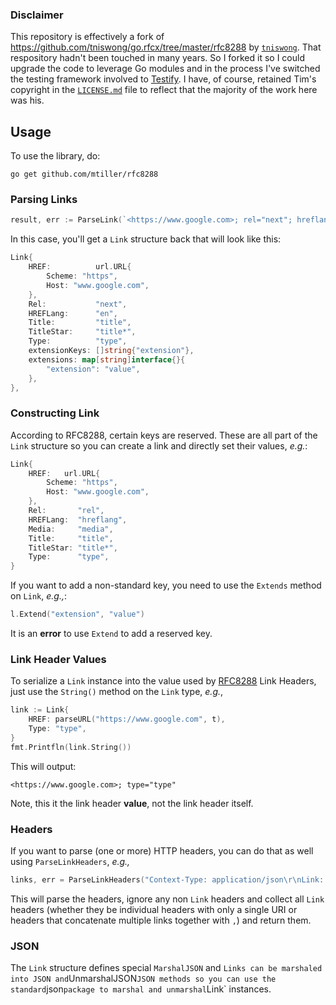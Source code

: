 ### Disclaimer

This repository is effectively a fork of
https://github.com/tniswong/go.rfcx/tree/master/rfc8288 by
[`tniswong`](https://github.com/tniswong). That respository hadn't been touched
in many years. So I forked it so I could upgrade the code to leverage Go modules
and in the process I've switched the testing framework involved to
[Testify](https://github.com/stretchr/testify). I have, of course, retained
Tim's copyright in the [`LICENSE.md`](./LICENSE.md) file to reflect that the
majority of the work here was his.

## Usage

To use the library, do:

```
go get github.com/mtiller/rfc8288
```

### Parsing Links

```go
result, err := ParseLink(`<https://www.google.com>; rel="next"; hreflang="en"; title="title"; title*="title*"; type="type"; extension="value"`)
```

In this case, you'll get a `Link` structure back that will look like this:

```go
Link{
    HREF:          url.URL{
        Scheme: "https",
        Host: "www.google.com",
    },
    Rel:           "next",
    HREFLang:      "en",
    Title:         "title",
    TitleStar:     "title*",
    Type:          "type",
    extensionKeys: []string{"extension"},
    extensions: map[string]interface{}{
        "extension": "value",
    },
},
```

### Constructing Link

According to RFC8288, certain keys are reserved. These are all part of the
`Link` structure so you can create a link and directly set their values, _e.g._:

```go
Link{
    HREF:   url.URL{
        Scheme: "https",
        Host: "www.google.com",
    },
    Rel:       "rel",
    HREFLang:  "hreflang",
    Media:     "media",
    Title:     "title",
    TitleStar: "title*",
    Type:      "type",
}
```

If you want to add a non-standard key, you need to use the `Extends` method on `Link`, _e.g.,_:

```go
l.Extend("extension", "value")
```

It is an **error** to use `Extend` to add a reserved key.

### Link Header Values

To serialize a `Link` instance into the value used by
[RFC8288](https://www.rfc-editor.org/rfc/rfc8288.html) Link Headers,
just use the `String()` method on the `Link` type, _e.g._,

```go
link := Link{
    HREF: parseURL("https://www.google.com", t),
    Type: "type",
}
fmt.Printfln(link.String())
```

This will output:

```
<https://www.google.com>; type="type"
```

Note, this it the link header **value**, not the link header itself.

### Headers

If you want to parse (one or more) HTTP headers, you can do that as well using `ParseLinkHeaders`, _e.g.,_

```go
links, err = ParseLinkHeaders("Context-Type: application/json\r\nLink: </foo>; rel=\"hello\"\r\nAccept: *\r\nLink: </bar1>; rel=\"item\", </bar2>; rel=\"collection\"")
```

This will parse the headers, ignore any non `Link` headers and collect all
`Link` headers (whether they be individual headers with only a single URI or
headers that concatenate multiple links together with `,`) and return them.

### JSON

The `Link` structure defines special `MarshalJSON` and `Links can be marshaled
into JSON and`UnmarshalJSON`JSON methods so you can use the standard`json`package to marshal and unmarshal`Link` instances.
